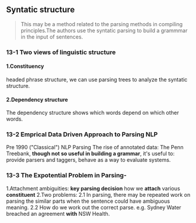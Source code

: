 ## Syntatic structure
> This may be a method related to the parsing methods in compiling principles.The authors use the syntatic parsing to build a grammmar in the input of sentences.
### 13-1 Two views of linguistic structure
#### 1.Constituency
headed phrase structure, we can use parsing trees to analyze the syntatic structure.
#### 2.Dependency structure
The dependency structure shows which words depend on which other words.
### 13-2 Emprical Data Driven Approach to Parsing NLP
Pre 1990 ("Classical") NLP Parsing
The rise of annotated data:
	The Penn Treebank, **though not so useful in building a grammar**, it's useful to:
		provide parsers and taggers,
		behave as a way to evaluate systems.
### 13-3 The Expotential Problem in Parsing-
	
1.Attachment ambiguities:
	**key parsing decision** how we **attach** various **constituent**
2.Two problems:
	2.1 In parsing, there may be repeated work on parsing the similar parts when the sentence could have ambiguous meaning.
	2.2	How do we work out the correct parse.
	e.g. Sydney Water breached an agreement **with** NSW Health.


